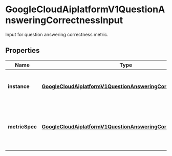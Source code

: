 

# GoogleCloudAiplatformV1QuestionAnsweringCorrectnessInput

Input for question answering correctness metric.

## Properties

| Name | Type | Description | Notes |
|------------ | ------------- | ------------- | -------------|
|**instance** | [**GoogleCloudAiplatformV1QuestionAnsweringCorrectnessInstance**](GoogleCloudAiplatformV1QuestionAnsweringCorrectnessInstance.md) | Required. Question answering correctness instance. |  [optional] |
|**metricSpec** | [**GoogleCloudAiplatformV1QuestionAnsweringCorrectnessSpec**](GoogleCloudAiplatformV1QuestionAnsweringCorrectnessSpec.md) | Required. Spec for question answering correctness score metric. |  [optional] |




